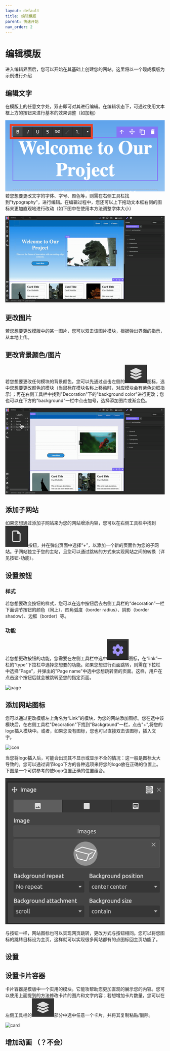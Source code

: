 ```yaml
---
layout: default
title: 编辑模版
parent: 快速开始
nav_order: 2
---
```

# 编辑模版
进入编辑界面后，您可以开始在其基础上创建您的网站。这里将以一个现成模版为示例进行介绍

## 编辑文字
在模版上的任意文字处，双击即可对其进行编辑。在编辑状态下，可通过使用文本框上方的按钮来进行基本的效果调整（如加粗）

![image](../images/edit-text-basic.png)
若您想要更改文字的字体、字号、颜色等，则需在右侧工具栏找到"typography"，进行编辑。在编辑过程中，您还可以上下拖动文本框右侧的图标来更加直观地进行改动（如下图中在使用本方法调整字体大小）

![edit-text](../gifs/edit-text.gif)
## 更改图片
若您想要更改模版中的某一图片，您可以双击该图片模块，根据弹出界面的指示，从本地上传。

## 更改背景颜色/图片
若您想要更改任何模块的背景颜色，您可以先通过点击左侧的![image](../images/layout.png)图标，选中您想要更改颜色的模块（当鼠标在模块名称上移动时，对应模块会有紫色边框指示）；再在右侧工具栏中找到"Decoration"下的"background color"进行更改；您也可以在下方的"background"一栏中点击加号，选择添加图片或渐变色。

![bgcolor](../gifs/bgcolor.gif)
## 添加子网站
如果您想通过添加子网站来为您的网站增添内容，您可以在右侧工具栏中找到![pages](../images/page.png)按钮，并在弹出页面中选择“+”，以添加一个新的页面作为您的子网站。子网站独立于您的主站，且您可以通过跳转的方式来实现网站之间的转换（详见按钮-功能）。

## 设置按钮
### 样式
若您想要改变按钮的样式，您可以在选中按钮后去右侧工具栏的“decoration”一栏下面调节按钮的颜色（同上）、四角弧度（border radius）、阴影（border shadow）、边框（border）等。
### 功能
若您想更改按钮的功能，您需要在左侧工具栏中选中![settings](../images/settings.png)图标，在“link”一栏的"type"下拉栏中选择您想要的功能。如果您想进行页面跳转，则需在下拉栏中选择“Page”，并弹出的"Page name"中选中您想跳转至的页面。这样，用户在点击这个按钮后就会被跳转至您的指定页面。

![page](../gifs/tiaozhuan.gif)
## 添加网站图标
您可以通过更改模版左上角名为“Link”的模块，为您的网站添加图标。您在选中该模块后，在右侧工具栏"Decoration"下找到"Background"一栏，点击"+",将您的logo插入模块中。或者，如果您没有图标，您也可以直接双击该图标，插入文字。

![icon](../gifs/icon.gif)

当您将logo插入后，可能会出现其不显示或显示不全的情况：这一般是图标太大导致的。您可以通过调节logo下方的各种选项来将您的logo放在正确的位置上。下图是一个可供参考的使logo位置正确的位置组合。

![logo](../images/icon-settings.png)

与按钮一样，网站图标也可以实现网页跳转，更改方式与按钮相同。您可以将您图标的跳转目标设为主页，这样就可以实现很多网站都有的点图标回主页功能了。

## 设置


## 设置卡片容器
卡片容器是模版中一个实用的模块。它能攻帮助您更加直观的展示您的内容。您可以使用上面提到的方法修改卡片的图片和文字内容；若想增加卡片数量，您可以在左侧工具栏的![layout](../images/layout.png)部分中选中任意一个卡片，并将其复制粘贴/删除。

![card](../gifs/card.gif)
## 增加动画 （？不会）

